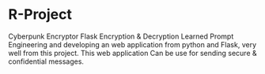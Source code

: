 # R-Project
Cyberpunk Encryptor Flask Encryption &amp; Decryption  Learned Prompt Engineering and developing an web application from python and Flask, very well from this project.  This web application Can be use for sending secure &amp; confidential messages.
